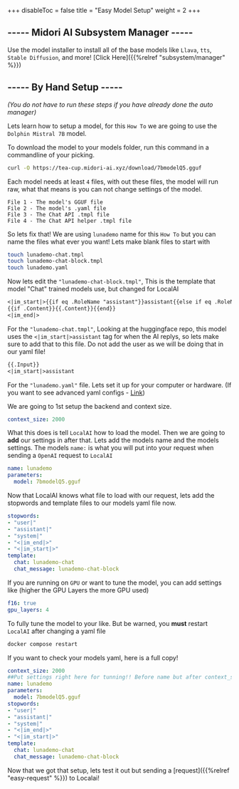 
+++
disableToc = false
title = "Easy Model Setup"
weight = 2
+++

## ----- Midori AI Subsystem Manager -----
Use the model installer to install all of the base models like ``Llava``, ``tts``, ``Stable Diffusion``, and more! [Click Here]({{%relref "subsystem/manager" %}})

## ----- By Hand Setup -----
*(You do not have to run these steps if you have already done the auto manager)*

Lets learn how to setup a model, for this ``How To`` we are going to use the ``Dolphin Mistral 7B`` model.

To download the model to your models folder, run this command in a commandline of your picking.
```bash
curl -O https://tea-cup.midori-ai.xyz/download/7bmodelQ5.gguf
```

Each model needs at least ``4`` files, with out these files, the model will run raw, what that means is you can not change settings of the model.
```
File 1 - The model's GGUF file
File 2 - The model's .yaml file
File 3 - The Chat API .tmpl file
File 4 - The Chat API helper .tmpl file
```
So lets fix that! We are using ``lunademo`` name for this ``How To`` but you can name the files what ever you want! Lets make blank files to start with

```bash
touch lunademo-chat.tmpl
touch lunademo-chat-block.tmpl
touch lunademo.yaml
```
Now lets edit the `"lunademo-chat-block.tmpl"`, This is the template that model "Chat" trained models use, but changed for LocalAI

```txt
<|im_start|>{{if eq .RoleName "assistant"}}assistant{{else if eq .RoleName "system"}}system{{else if eq .RoleName "user"}}user{{end}}
{{if .Content}}{{.Content}}{{end}}
<|im_end|>
```

For the `"lunademo-chat.tmpl"`, Looking at the huggingface repo, this model uses the ``<|im_start|>assistant`` tag for when the AI replys, so lets make sure to add that to this file. Do not add the user as we will be doing that in our yaml file!

```txt
{{.Input}}
<|im_start|>assistant
```

For the `"lunademo.yaml"` file. Lets set it up for your computer or hardware. (If you want to see advanced yaml configs - [Link](https://localai.io/advanced/))

We are going to 1st setup the backend and context size.

```yaml
context_size: 2000
```

What this does is tell ``LocalAI`` how to load the model. Then we are going to **add** our settings in after that. Lets add the models name and the models settings. The models ``name:`` is what you will put into your request when sending a ``OpenAI`` request to ``LocalAI``
```yaml
name: lunademo
parameters:
  model: 7bmodelQ5.gguf
```

Now that LocalAI knows what file to load with our request, lets add the stopwords and template files to our models yaml file now.
```yaml
stopwords:
- "user|"
- "assistant|"
- "system|"
- "<|im_end|>"
- "<|im_start|>"
template:
  chat: lunademo-chat
  chat_message: lunademo-chat-block
```

If you are running on ``GPU`` or want to tune the model, you can add settings like (higher the GPU Layers the more GPU used)
```yaml
f16: true
gpu_layers: 4
```

To fully tune the model to your like. But be warned, you **must** restart ``LocalAI`` after changing a yaml file

```bash
docker compose restart
```

If you want to check your models yaml, here is a full copy!
```yaml
context_size: 2000
##Put settings right here for tunning!! Before name but after context_size! (remove this comment before saving the file)
name: lunademo
parameters:
  model: 7bmodelQ5.gguf
stopwords:
- "user|"
- "assistant|"
- "system|"
- "<|im_end|>"
- "<|im_start|>"
template:
  chat: lunademo-chat
  chat_message: lunademo-chat-block
```

Now that we got that setup, lets test it out but sending a [request]({{%relref "easy-request" %}}) to Localai! 

